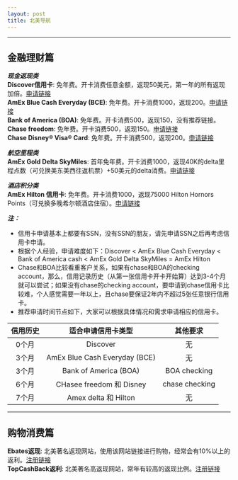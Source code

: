 ```yaml
---
layout: post
title: 北美导航
---
```


---

金融理财篇
-----

***现金返现类***  
**Discover信用卡**: 免年费。开卡消费任意金额，返现50美元，第一年的所有返现加倍。[申请链接][1]  
**AmEx Blue Cash Everyday (BCE)**: 免年费。开卡消费1000，返现200。[申请链接][2]   
**Bank of America (BOA)**: 免年费。开卡消费500，返现150，没有推荐链接。   
**Chase freedom**: 免年费。开卡消费500，返现150。[申请链接][3]   
**Chase Disney® Visa® Card**: 免年费。开卡消费500，返现200。[申请链接][4]   
  
***航空里程类***  
**AmEx Gold Delta SkyMiles**: 首年免年费。开卡消费1000，返现40K的delta里程点数（可兑换美东美西往返机票）+50美元的delta消费。[申请链接][5]   
  
***酒店积分类***  
**AmEx Hilton 信用卡**: 免年费。开卡消费1000，返现75000 Hilton Hornors Points（可兑换多晚希尔顿酒店住宿）。[申请链接][6]  

***注：***
* 信用卡申请基本上都要有SSN，没有SSN的朋友，请先申请SSN之后再考虑信用卡申请。  
* 根据个人经验，申请难度如下：Discover < AmEx Blue Cash Everyday < Bank of America cash < AmEx Gold Delta SkyMiles = AmEx Hilton  
* Chase和BOA比较看重客户关系，如果有chase和BOA的checking account，那么，信用记录历史（从第一张信用卡开卡开始算）达到3-4个月就可以尝试；如果没有chase的checking account，要申请到chase信用卡比较难，个人感觉需要一年以上，且chase要保证2年内不超过5张任意银行信用卡。  
* 推荐申请时间节点如下，大家可以根据具体情况和需求申请相应的信用卡。  

信用历史|适合申请信用卡类型|其他要求  
 :-: | :-: | :-:
0个月|Discover|无
3个月|AmEx Blue Cash Everyday (BCE)|无
3个月|Bank of America (BOA)|BOA checking
6个月|CHasee freedom 和 Disney|chase checking
7个月|Amex delta 和 Hilton|无


---

购物消费篇
-----
**Ebates返现**: 北美著名返现网站，使用该网站链接进行购物，经常会有10%以上的返利。[注册链接][7]  
**TopCashBack返利**: 北美著名高返现网站，常年有较高的返现比例。[注册链接][8]





  [1]: https://refer.discover.com/s/32o7u
  [2]: http://refer.amex.us/MENGHLOXux?XLINK=MYCP
  [3]: https://www.referyourchasecard.com/2/UDUG3W8CER
  [4]: https://www.referyourchasecard.com/200/Y4KESEE38Z
  [5]: http://refer.amex.us/MENGHLcPyY?XLINK=MYCP
  [6]: http://refer.amex.us/MENGHL1arr?XLINK=MYCP
  [7]: https://www.ebates.com/r/LIUMEN56?eeid=28187
  [8]: https://www.topcashback.com/ref/member1111691236436

